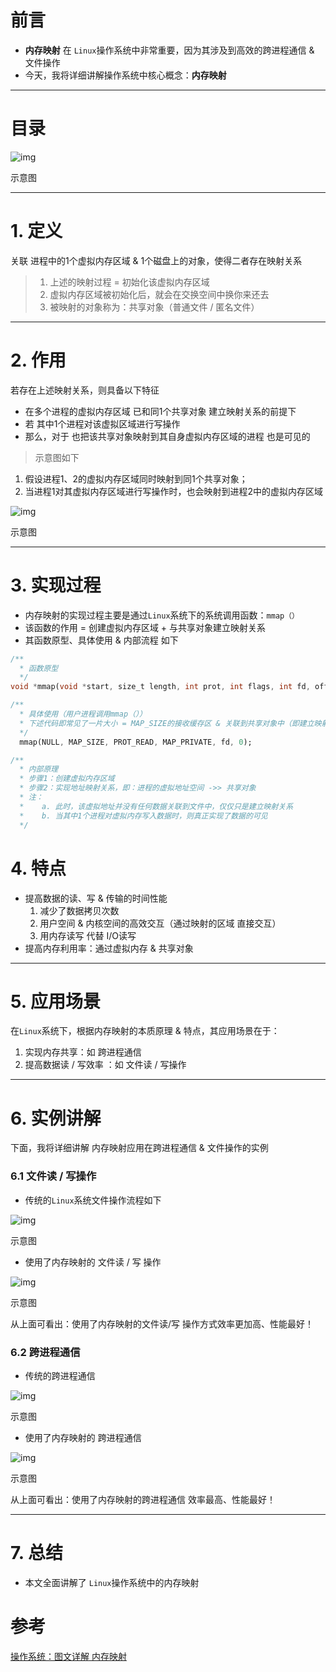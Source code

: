 # 前言

- **内存映射** 在 `Linux`操作系统中非常重要，因为其涉及到高效的跨进程通信 & 文件操作
- 今天，我将详细讲解操作系统中核心概念：**内存映射**

------

# 目录

![img](https:////upload-images.jianshu.io/upload_images/944365-a2ed462401c6004b.png?imageMogr2/auto-orient/strip|imageView2/2/w/1200/format/webp)

示意图

------

# 1. 定义

关联 进程中的1个虚拟内存区域 & 1个磁盘上的对象，使得二者存在映射关系

> 1. 上述的映射过程 = 初始化该虚拟内存区域
> 2. 虚拟内存区域被初始化后，就会在交换空间中换你来还去
> 3. 被映射的对象称为：共享对象（普通文件 / 匿名文件）

------

# 2. 作用

若存在上述映射关系，则具备以下特征

- 在多个进程的虚拟内存区域 已和同1个共享对象 建立映射关系的前提下
- 若 其中1个进程对该虚拟区域进行写操作
- 那么，对于 也把该共享对象映射到其自身虚拟内存区域的进程 也是可见的

> 示意图如下

1. 假设进程1、2的虚拟内存区域同时映射到同1个共享对象；
2. 当进程1对其虚拟内存区域进行写操作时，也会映射到进程2中的虚拟内存区域

![img](https:////upload-images.jianshu.io/upload_images/944365-d5a20d7c6c16ead5.png?imageMogr2/auto-orient/strip|imageView2/2/w/510/format/webp)

示意图

------

# 3. 实现过程

- 内存映射的实现过程主要是通过`Linux`系统下的系统调用函数：`mmap（）`
- 该函数的作用 = 创建虚拟内存区域 + 与共享对象建立映射关系
- 其函数原型、具体使用 & 内部流程 如下



```dart
/**
  * 函数原型
  */
void *mmap(void *start, size_t length, int prot, int flags, int fd, off_t offset);

/**
  * 具体使用（用户进程调用mmap（））
  * 下述代码即常见了一片大小 = MAP_SIZE的接收缓存区 & 关联到共享对象中（即建立映射）
  */
  mmap(NULL, MAP_SIZE, PROT_READ, MAP_PRIVATE, fd, 0);

/**
  * 内部原理
  * 步骤1：创建虚拟内存区域
  * 步骤2：实现地址映射关系，即：进程的虚拟地址空间 ->> 共享对象
  * 注： 
  *    a. 此时，该虚拟地址并没有任何数据关联到文件中，仅仅只是建立映射关系
  *    b. 当其中1个进程对虚拟内存写入数据时，则真正实现了数据的可见
  */
```

# 4. 特点

- 提高数据的读、写 & 传输的时间性能
  1. 减少了数据拷贝次数
  2. 用户空间 & 内核空间的高效交互（通过映射的区域 直接交互）
  3. 用内存读写 代替 I/O读写
- 提高内存利用率：通过虚拟内存 & 共享对象

------

# 5. 应用场景

在`Linux`系统下，根据内存映射的本质原理 & 特点，其应用场景在于：

1. 实现内存共享：如 跨进程通信
2. 提高数据读 / 写效率 ：如 文件读 / 写操作

------

# 6. 实例讲解

下面，我将详细讲解 内存映射应用在跨进程通信 & 文件操作的实例

### 6.1 文件读 / 写操作

- 传统的`Linux`系统文件操作流程如下

![img](https:////upload-images.jianshu.io/upload_images/944365-c2605f7bb79b0865.png?imageMogr2/auto-orient/strip|imageView2/2/w/960/format/webp)

示意图

- 使用了内存映射的 文件读 / 写 操作

![img](https:////upload-images.jianshu.io/upload_images/944365-7f0c6c23bb3d1cb9.png?imageMogr2/auto-orient/strip|imageView2/2/w/940/format/webp)

示意图

从上面可看出：使用了内存映射的文件读/写 操作方式效率更加高、性能最好！

### 6.2 跨进程通信

- 传统的跨进程通信

![img](https:////upload-images.jianshu.io/upload_images/944365-d3d15895eb9a58e6.png?imageMogr2/auto-orient/strip|imageView2/2/w/1030/format/webp)

示意图

- 使用了内存映射的 跨进程通信

![img](https:////upload-images.jianshu.io/upload_images/944365-df2a3cb545cb59ea.png?imageMogr2/auto-orient/strip|imageView2/2/w/960/format/webp)

示意图

从上面可看出：使用了内存映射的跨进程通信 效率最高、性能最好！

------

# 7. 总结

- 本文全面讲解了 `Linux`操作系统中的内存映射

# 参考

[操作系统：图文详解 内存映射](https://www.jianshu.com/p/719fc4758813)